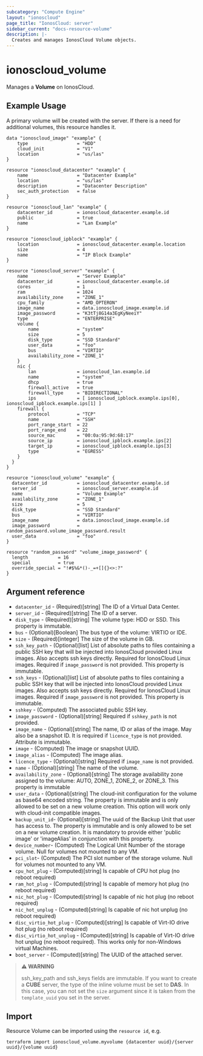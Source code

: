 ```yaml
---
subcategory: "Compute Engine"
layout: "ionoscloud"
page_title: "IonosCloud: server"
sidebar_current: "docs-resource-volume"
description: |-
  Creates and manages IonosCloud Volume objects.
---
```


# ionoscloud\_volume

Manages a **Volume** on IonosCloud.

## Example Usage

A primary volume will be created with the server. If there is a need for additional volumes, this resource handles it.

```hcl
data "ionoscloud_image" "example" {
    type                  = "HDD"
    cloud_init            = "V1"
    location              = "us/las"
}

resource "ionoscloud_datacenter" "example" {
    name                  = "Datacenter Example"
    location              = "us/las"
    description           = "Datacenter Description"
    sec_auth_protection   = false
}

resource "ionoscloud_lan" "example" {
    datacenter_id         = ionoscloud_datacenter.example.id
    public                = true
    name                  = "Lan Example"
}

resource "ionoscloud_ipblock" "example" {
    location              = ionoscloud_datacenter.example.location
    size                  = 4
    name                  = "IP Block Example"
}

resource "ionoscloud_server" "example" {
    name                  = "Server Example"
    datacenter_id         = ionoscloud_datacenter.example.id
    cores                 = 1
    ram                   = 1024
    availability_zone     = "ZONE_1"
    cpu_family            = "AMD_OPTERON"
    image_name            = data.ionoscloud_image.example.id
    image_password        = "K3tTj8G14a3EgKyNeeiY"
    type                  = "ENTERPRISE"
    volume {
        name              = "system"
        size              = 5
        disk_type         = "SSD Standard"
        user_data         = "foo"
        bus               = "VIRTIO"
        availability_zone = "ZONE_1"
    }
    nic {
        lan               = ionoscloud_lan.example.id
        name              = "system"
        dhcp              = true
        firewall_active   = true
        firewall_type     = "BIDIRECTIONAL"
        ips               = [ ionoscloud_ipblock.example.ips[0], ionoscloud_ipblock.example.ips[1] ]
    firewall {
        protocol          = "TCP"
        name              = "SSH"
        port_range_start  = 22
        port_range_end    = 22
        source_mac        = "00:0a:95:9d:68:17"
        source_ip         = ionoscloud_ipblock.example.ips[2]
        target_ip         = ionoscloud_ipblock.example.ips[3]
        type              = "EGRESS"
    }
  }
}

resource "ionoscloud_volume" "example" {
  datacenter_id           = ionoscloud_datacenter.example.id
  server_id               = ionoscloud_server.example.id
  name                    = "Volume Example"
  availability_zone       = "ZONE_1"
  size                    = 5
  disk_type               = "SSD Standard"
  bus                     = "VIRTIO"
  image_name              = data.ionoscloud_image.example.id
  image_password          = random_password.volume_image_password.result
  user_data               = "foo"
}

resource "random_password" "volume_image_password" {
  length           = 16
  special          = true
  override_special = "!#$%&*()-_=+[]{}<>:?"
}
```

## Argument reference

* `datacenter_id` - (Required)[string] The ID of a Virtual Data Center.
* `server_id` - (Required)[string] The ID of a server.
* `disk_type` - (Required)[string] The volume type: HDD or SSD. This property is immutable.
* `bus` - (Optional)[Boolean] The bus type of the volume: VIRTIO or IDE.
* `size` -  (Required)[integer] The size of the volume in GB.
* `ssh_key_path` -  (Optional)[list] List of absolute paths to files containing a public SSH key that will be injected into IonosCloud provided Linux images. Also accepts ssh keys directly. Required for IonosCloud Linux images. Required if `image_password` is not provided. This property is immutable.
* `ssh_keys` -  (Optional)[list] List of absolute paths to files containing a public SSH key that will be injected into IonosCloud provided Linux images. Also accepts ssh keys directly. Required for IonosCloud Linux images. Required if `image_password` is not provided. This property is immutable.
* `sshkey` - (Computed) The associated public SSH key.
* `image_password` - (Optional)[string] Required if `sshkey_path` is not provided.
* `image_name` - (Optional)[string] The name, ID or alias of the image. May also be a snapshot ID. It is required if `licence_type` is not provided. Attribute is immutable.
* `image` - (Computed) The image or snapshot UUID.
* `image_alias` - (Computed) The image alias.
* `licence_type` - (Optional)[string] Required if `image_name` is not provided.
* `name` - (Optional)[string] The name of the volume.
* `availability_zone` - (Optional)[string] The storage availability zone assigned to the volume: AUTO, ZONE_1, ZONE_2, or ZONE_3. This property is immutable
* `user_data` - (Optional)[string] The cloud-init configuration for the volume as base64 encoded string. The property is immutable and is only allowed to be set on a new volume creation. This option will work only with cloud-init compatible images.
* `backup_unit_id`- (Optional)[string] The uuid of the Backup Unit that user has access to. The property is immutable and is only allowed to be set on a new volume creation. It is mandatory to provide either 'public image' or 'imageAlias' in conjunction with this property.
* `device_number`- (Computed) The Logical Unit Number of the storage volume. Null for volumes not mounted to any VM.
* `pci_slot`- (Computed) The PCI slot number of the storage volume. Null for volumes not mounted to any VM.
* `cpu_hot_plug` - (Computed)[string] Is capable of CPU hot plug (no reboot required)
* `ram_hot_plug` - (Computed)[string] Is capable of memory hot plug (no reboot required)
* `nic_hot_plug` - (Computed)[string] Is capable of nic hot plug (no reboot required)
* `nic_hot_unplug` - (Computed)[string] Is capable of nic hot unplug (no reboot required)
* `disc_virtio_hot_plug` - (Computed)[string] Is capable of Virt-IO drive hot plug (no reboot required)
* `disc_virtio_hot_unplug` - (Computed)[string] Is capable of Virt-IO drive hot unplug (no reboot required). This works only for non-Windows virtual Machines.
* `boot_server` - (Computed)[string] The UUID of the attached server.
> **⚠ WARNING**
>
> ssh_key_path and ssh_keys fields are immutable.
> If you want to create a **CUBE** server, the type of the inline volume must be set to **DAS**. In this case, you can not set the `size` argument since it is taken from the `template_uuid` you set in the server.


## Import

Resource Volume can be imported using the `resource id`, e.g.

```shell
terraform import ionoscloud_volume.myvolume {datacenter uuid}/{server uuid}/{volume uuid}
```

